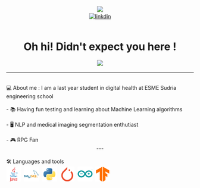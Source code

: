 

<div id="header" align="center">
  <img src="https://media.giphy.com/media/M9gbBd9nbDrOTu1Mqx/giphy.gif" width="100"/>
</div>

<div id="badges" align="center">
  <a href="https://linkedin.com/in/laurent-lieu-673637203">
    <img src="https://img.shields.io/badge/LinkedIn-blue?logo=linkedin&logoColor=white&style=for-the-badge" alt="linkdin"/>
  </a>
<div>
  
  
<img src="https://komarev.com/ghpvc/?username=laurentlieu1" alt=""/>
  
<h1>
  Oh hi! Didn't expect you here !
</h1>
  
<div id="banner">
  <img src="https://media.giphy.com/media/u2pmTWUi0MXjyrMaVj/giphy.gif" width="400"/>
</div>

---
<div align="left">
  <br>💻 About me : I am a last year student in digital health at ESME Sudria engineering school </br>
  <br>- 📚 Having fun testing and learning about Machine Learning algorithms </br>
  <br>- 🖥️ NLP and medical imaging segmentation enthutiast </br>
  <br>- 🎮 RPG Fan </br>
</div>
---
<div align="left">
  <br> 🛠️ Languages and tools </br>
  <img src="https://github.com/devicons/devicon/blob/master/icons/java/java-original-wordmark.svg" title="Java" alt="Java" width="40" height="40"/>&nbsp;
  <img src="https://github.com/devicons/devicon/blob/master/icons/mysql/mysql-original-wordmark.svg" title="MySQL"  alt="MySQL" width="40" height="40"/>&nbsp;
  <img src="https://github.com/devicons/devicon/blob/master/icons/python/python-original.svg" title="Python" alt="Python" width="40" height="40"/>&nbsp;
  <img src="https://github.com/devicons/devicon/blob/master/icons/pytorch/pytorch-original.svg" title="Pytorch" alt="Pytorch" width="40" height="40"/>&nbsp;
  <img src="https://github.com/devicons/devicon/blob/master/icons/arduino/arduino-original.svg" title="Arduino" alt="Pytorch" width="40" height="40"/>&nbsp;
  <img src="https://github.com/devicons/devicon/blob/master/icons/tensorflow/tensorflow-original.svg" title="TensorFlow" alt="TensorFlow" width="40" height="40"/>&nbsp;
